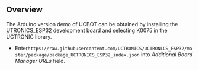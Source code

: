 ## Overview

The Arduino version demo of UCBOT can be obtained by installing the [UTRONICS_ESP32](https://github.com/UCTRONICS/UCTRONICS_ESP32) development board and selecting K0075 in the UCTRONIC library.


-  Enter```https://raw.githubusercontent.com/UCTRONICS/UCTRONICS_ESP32/master/package/package_UCTRONICS_ESP32_index.json``` into *Additional Board Manager URLs* field.
